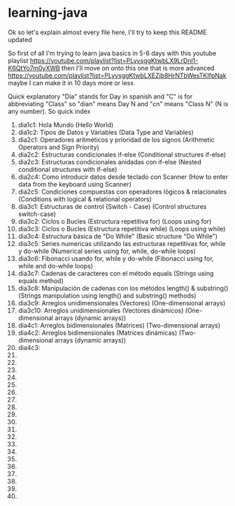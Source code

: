 # learning-java
Ok so let's explain almost every file here, I'll try to keep this README updated

So first of all I'm trying to learn java basics in 5-6 days with this youtube playlist https://youtube.com/playlist?list=PLyvsggKtwbLX9LrDnl1-K6QtYo7m0yXWB
then I'll move on onto this one that is more advanced https://youtube.com/playlist?list=PLyvsggKtwbLXEZjb8HrNTbWesTKIfpNak
maybe I can make it in 10 days more or less

Quick explanatory
"Dia" stands for Day in spanish and "C" is for abbreviating "Class"
so "dian" means Day N and "cn" means "Class N" (N is any number).
So quick index
1. dia1c1: Hola Mundo (Hello World)
2. dia1c2: Tipos de Datos y Variables (Data Type and Variables)
3. dia2c1: Operadores aritméticos y prioridad de los signos (Arithmetic Operators and Sign Priority)
4. dia2c2: Estructuras condicionales if-else (Conditional structures if-else)
5. dia2c3: Estructuras condicionales anidadas con if-else (Nested conditional structures with if-else)
6. dia2c4: Como introducir datos desde teclado con Scanner (How to enter data from the keyboard using Scanner)
7. dia2c5: Condiciones compuestas con operadores lógicos & relacionales (Conditions with logical & relational operators)
8. dia3c1: Estructuras de control (Switch - Case) (Control structures switch-case)
9. dia3c2: Ciclos o Bucles (Estructura repetitiva for) (Loops using for)
10. dia3c3: Ciclos o Bucles (Estructura repetitiva while) (Loops using while)
11. dia3c4: Estructura básica de "Do While" (Basic structure "Do While")
12. dia3c5: Series numericas utilizando las estructuras repetitivas for, while y do-while (Numerical series using for, while, do-while loops)
13. dia3c6: Fibonacci usando for, while y do-while (Fibonacci using for, while and do-while loops)
14. dia3c7: Cadenas de caracteres con el método equals (Strings using equals method)
15. dia3c8: Manipulación de cadenas con los métodos length() & substring() (Strings manipulation using length() and substring() methods)
16. dia3c9: Arreglos unidimensionales (Vectores) (One-dimensional arrays)
17. dia3c10: Arreglos unidimensionales (Vectores dinámicos) (One-dimensional arrays (dynamic arrays))
18. dia4c1: Arreglos bidimensionales (Matrices) (Two-dimensional arrays)
19. dia4c2: Arreglos bidimensionales (Matrices dinámicas) (Two-dimensional arrays (dynamic arrays))
20. dia4c3:
21.
22.
23.
24.
25.
26.
27.
28.
29.
30.
31.
32.
33.
34.
35.
36.
37.
38.
39.
40.
